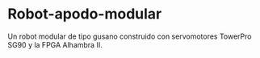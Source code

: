 # Robot-apodo-modular
Un robot modular de tipo gusano construido con servomotores TowerPro SG90 y la FPGA Alhambra II.
